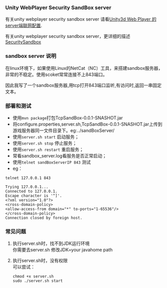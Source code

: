 ### Unity WebPlayer Security SandBox server

有关unity webplayer security sandbox server 请看[Unity3d Web Player 的server端联网配置](http://www.cnblogs.com/funyuto/p/3216256.html).

有关unity webplayer security sandbox server，更详细的描述[SecuritySandbox](http://game.ceeger.com/Manual/SecuritySandbox.html)

### sandbox server 说明

在linux环境下，如果使用Linux的NetCat（NC）工具，来搭建sandbox服务器，非常的不稳定。使用scoket常常连接不上843端口。

因此我写了一个sandbox服务器,用tcp打开843端口监听,有访问时,返回一串固定文本。

### 部署和测试

* 使用`mvn package`打包TcpSandBox-0.0.1-SNASHOT.jar
* 将configure.properties,server.sh,TcpSandBox-0.0.1-SNASHOT.jar上传到游戏服务器同一文件目录下。eg:../sandBoxServer/
* 使用`server.sh start`   启动服务；
* 使用`server.sh stop`    停止服务；
* 使用`server.sh restart` 重启服务；
* 常看sandbox_server.log看服务是否正常启动；
* 使用`telnet sandBoxServerIP 843` 测试
* eg：
    
 ```     
 telnet 127.0.0.1 843

 Trying 127.0.0.1...
 Connected to 127.0.0.1.
 Escape character is '^]'.
 <?xml version="1.0"?>
 <cross-domain-policy>
 <allow-access-from domain="*" to-ports="1-65536"/>
 </cross-domain-policy>
 Connection closed by foreign host.
 ```    
 
### 常见问题

1. 执行server.sh时，找不到JDK运行环境  
你需要去server.sh 修改JDK=your javahome path

2. 执行server.sh时，没有权限   
可以尝试：

    ```
    chmod +x server.sh
    sudo ./server.sh start
    ```



 



 

  
